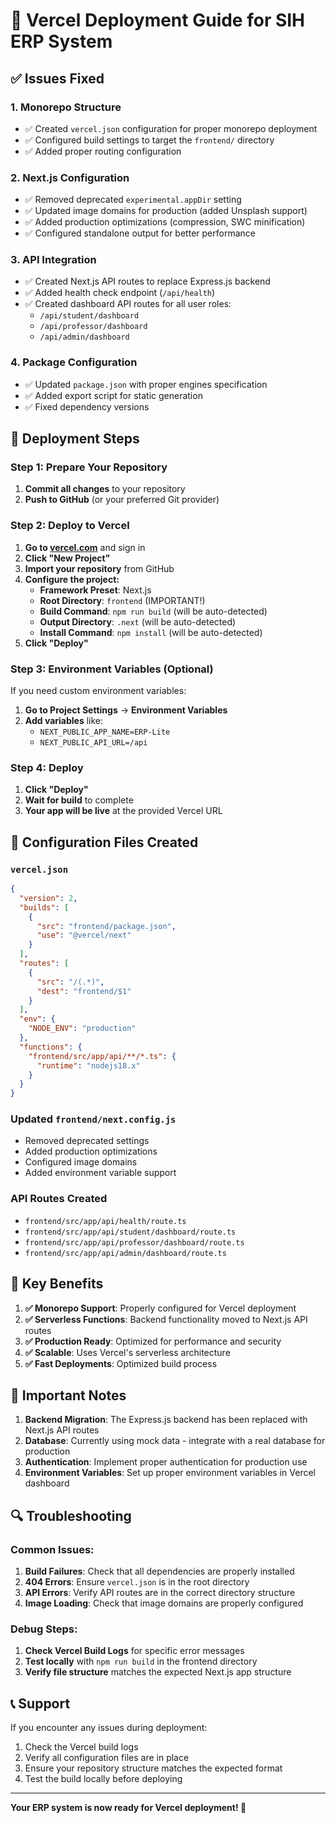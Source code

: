# 🚀 Vercel Deployment Guide for SIH ERP System

## ✅ Issues Fixed

### 1. **Monorepo Structure**
- ✅ Created `vercel.json` configuration for proper monorepo deployment
- ✅ Configured build settings to target the `frontend/` directory
- ✅ Added proper routing configuration

### 2. **Next.js Configuration**
- ✅ Removed deprecated `experimental.appDir` setting
- ✅ Updated image domains for production (added Unsplash support)
- ✅ Added production optimizations (compression, SWC minification)
- ✅ Configured standalone output for better performance

### 3. **API Integration**
- ✅ Created Next.js API routes to replace Express.js backend
- ✅ Added health check endpoint (`/api/health`)
- ✅ Created dashboard API routes for all user roles:
  - `/api/student/dashboard`
  - `/api/professor/dashboard`
  - `/api/admin/dashboard`

### 4. **Package Configuration**
- ✅ Updated `package.json` with proper engines specification
- ✅ Added export script for static generation
- ✅ Fixed dependency versions

## 🚀 Deployment Steps

### Step 1: Prepare Your Repository
1. **Commit all changes** to your repository
2. **Push to GitHub** (or your preferred Git provider)

### Step 2: Deploy to Vercel
1. **Go to [vercel.com](https://vercel.com)** and sign in
2. **Click "New Project"**
3. **Import your repository** from GitHub
4. **Configure the project:**
   - **Framework Preset**: Next.js
   - **Root Directory**: `frontend` (IMPORTANT!)
   - **Build Command**: `npm run build` (will be auto-detected)
   - **Output Directory**: `.next` (will be auto-detected)
   - **Install Command**: `npm install` (will be auto-detected)
5. **Click "Deploy"**

### Step 3: Environment Variables (Optional)
If you need custom environment variables:
1. **Go to Project Settings** → **Environment Variables**
2. **Add variables** like:
   - `NEXT_PUBLIC_APP_NAME=ERP-Lite`
   - `NEXT_PUBLIC_API_URL=/api`

### Step 4: Deploy
1. **Click "Deploy"**
2. **Wait for build** to complete
3. **Your app will be live** at the provided Vercel URL

## 🔧 Configuration Files Created

### `vercel.json`
```json
{
  "version": 2,
  "builds": [
    {
      "src": "frontend/package.json",
      "use": "@vercel/next"
    }
  ],
  "routes": [
    {
      "src": "/(.*)",
      "dest": "frontend/$1"
    }
  ],
  "env": {
    "NODE_ENV": "production"
  },
  "functions": {
    "frontend/src/app/api/**/*.ts": {
      "runtime": "nodejs18.x"
    }
  }
}
```

### Updated `frontend/next.config.js`
- Removed deprecated settings
- Added production optimizations
- Configured image domains
- Added environment variable support

### API Routes Created
- `frontend/src/app/api/health/route.ts`
- `frontend/src/app/api/student/dashboard/route.ts`
- `frontend/src/app/api/professor/dashboard/route.ts`
- `frontend/src/app/api/admin/dashboard/route.ts`

## 🎯 Key Benefits

1. **✅ Monorepo Support**: Properly configured for Vercel deployment
2. **✅ Serverless Functions**: Backend functionality moved to Next.js API routes
3. **✅ Production Ready**: Optimized for performance and security
4. **✅ Scalable**: Uses Vercel's serverless architecture
5. **✅ Fast Deployments**: Optimized build process

## 🚨 Important Notes

1. **Backend Migration**: The Express.js backend has been replaced with Next.js API routes
2. **Database**: Currently using mock data - integrate with a real database for production
3. **Authentication**: Implement proper authentication for production use
4. **Environment Variables**: Set up proper environment variables in Vercel dashboard

## 🔍 Troubleshooting

### Common Issues:
1. **Build Failures**: Check that all dependencies are properly installed
2. **404 Errors**: Ensure `vercel.json` is in the root directory
3. **API Errors**: Verify API routes are in the correct directory structure
4. **Image Loading**: Check that image domains are properly configured

### Debug Steps:
1. **Check Vercel Build Logs** for specific error messages
2. **Test locally** with `npm run build` in the frontend directory
3. **Verify file structure** matches the expected Next.js app structure

## 📞 Support

If you encounter any issues during deployment:
1. Check the Vercel build logs
2. Verify all configuration files are in place
3. Ensure your repository structure matches the expected format
4. Test the build locally before deploying

---

**Your ERP system is now ready for Vercel deployment! 🎉**
